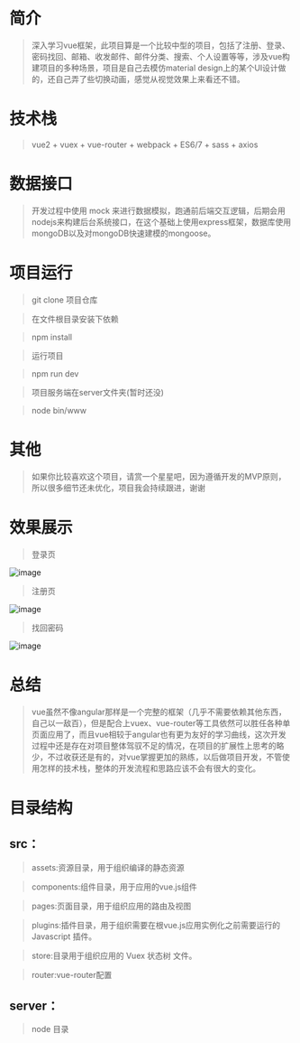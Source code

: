 # 简介

> 深入学习vue框架，此项目算是一个比较中型的项目，包括了注册、登录、密码找回、邮箱、收发邮件、邮件分类、搜索、个人设置等等，涉及vue构建项目的多种场景，项目是自己去模仿material design上的某个UI设计做的，还自己弄了些切换动画，感觉从视觉效果上来看还不错。


# 技术栈

> vue2 + vuex + vue-router + webpack + ES6/7 + sass + axios

# 数据接口

> 开发过程中使用 mock 来进行数据模拟，跑通前后端交互逻辑，后期会用nodejs来构建后台系统接口，在这个基础上使用express框架，数据库使用mongoDB以及对mongoDB快速建模的mongoose。


# 项目运行

> git clone 项目仓库

> 在文件根目录安装下依赖

> npm install 

> 运行项目

> npm run dev

> 项目服务端在server文件夹(暂时还没)

> node bin/www

# 其他

> 如果你比较喜欢这个项目，请赏一个星星吧，因为遵循开发的MVP原则，所以很多细节还未优化，项目我会持续跟进，谢谢

# 效果展示

> 登录页

 ![image](https://github.com/HanhanTalk/FillMail/screenshots/1503410072978.jpg)

 > 注册页

 ![image](https://github.com/HanhanTalk/FillMail/screenshots/1503410175639.jpg)

 > 找回密码

 ![image](https://github.com/HanhanTalk/FillMail/screenshots/1503410219343.jpg)
 

# 总结

> vue虽然不像angular那样是一个完整的框架（几乎不需要依赖其他东西，自己以一敌百），但是配合上vuex、vue-router等工具依然可以胜任各种单页面应用了，而且vue相较于angular也有更为友好的学习曲线，这次开发过程中还是存在对项目整体驾驭不足的情况，在项目的扩展性上思考的略少，不过收获还是有的，对vue掌握更加的熟练，以后做项目开发，不管使用怎样的技术栈，整体的开发流程和思路应该不会有很大的变化。


# 目录结构

## src：
> assets:资源目录，用于组织编译的静态资源

> components:组件目录，用于应用的vue.js组件

> pages:页面目录，用于组织应用的路由及视图

> plugins:插件目录，用于组织需要在根vue.js应用实例化之前需要运行的 Javascript 插件。

> store:目录用于组织应用的 Vuex 状态树 文件。

> router:vue-router配置
## server：
> node 目录


